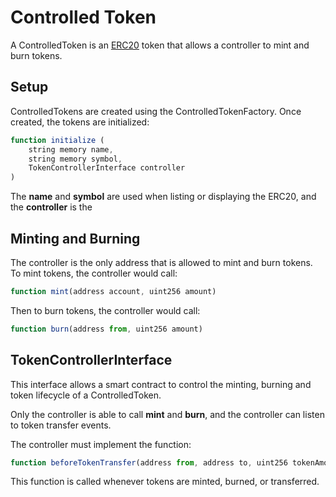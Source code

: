 # Controlled Token

A ControlledToken is an [ERC20](https://eips.ethereum.org/EIPS/eip-20) token that allows a controller to mint and burn tokens.

## Setup

ControlledTokens are created using the ControlledTokenFactory.  Once created, the tokens are initialized:

```javascript
function initialize (
    string memory name,
    string memory symbol,
    TokenControllerInterface controller
)
```

The **name** and **symbol** are used when listing or displaying the ERC20, and the **controller** is the 

## Minting and Burning

The controller is the only address that is allowed to mint and burn tokens.  To mint tokens, the controller would call:

```javascript
function mint(address account, uint256 amount)
```

Then to burn tokens, the controller would call:

```javascript
function burn(address from, uint256 amount)
```

## TokenControllerInterface

This interface allows a smart contract to control the minting, burning and token lifecycle of a ControlledToken.

Only the controller is able to call **mint** and **burn**, and the controller can listen to token transfer events. 

The controller must implement the function:

```javascript
function beforeTokenTransfer(address from, address to, uint256 tokenAmount);
```

This function is called whenever tokens are minted, burned, or transferred.


